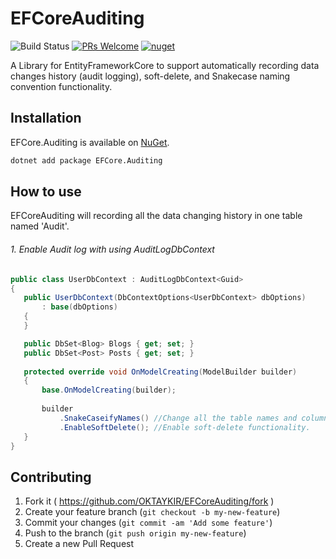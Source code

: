 # EFCoreAuditing
![Build Status](https://github.com/OKTAYKIR/EFCoreAuditing/workflows/CI/badge.svg)
[![PRs Welcome](https://img.shields.io/badge/PRs-welcome-brightgreen.svg)](#contributing)
[![nuget](https://img.shields.io/nuget/v/EFCore.Auditing)](https://www.nuget.org/packages/EFCore.Auditing/)

A Library for EntityFrameworkCore to support automatically recording data changes history (audit logging), soft-delete, and Snakecase naming convention functionality.

## Installation
EFCore.Auditing is available on [NuGet](https://www.nuget.org/packages/EFCore.Auditing/). 

```sh
dotnet add package EFCore.Auditing
```

## How to use
EFCoreAuditing will recording all the data changing history in one table named 'Audit'.

###### 1. Enable Audit log with using AuditLogDbContext
 ```c#
public class UserDbContext : AuditLogDbContext<Guid>
{
    public UserDbContext(DbContextOptions<UserDbContext> dbOptions) 
        : base(dbOptions)
    {
    }

    public DbSet<Blog> Blogs { get; set; }
    public DbSet<Post> Posts { get; set; }
    
    protected override void OnModelCreating(ModelBuilder builder)
    {
        base.OnModelCreating(builder);
        
        builder
            .SnakeCaseifyNames() //Change all the table names and column names to snake_case.
            .EnableSoftDelete(); //Enable soft-delete functionality.
    }
}
```

## Contributing
1. Fork it ( https://github.com/OKTAYKIR/EFCoreAuditing/fork )
2. Create your feature branch (`git checkout -b my-new-feature`)
3. Commit your changes (`git commit -am 'Add some feature'`)
4. Push to the branch (`git push origin my-new-feature`)
5. Create a new Pull Request  
